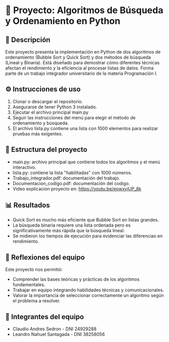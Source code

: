 
# 📂 Proyecto: Algoritmos de Búsqueda y Ordenamiento en Python

## 📝 Descripción
Este proyecto presenta la implementación en Python de dos algoritmos de ordenamiento (Bubble Sort y Quick Sort) y dos métodos de búsqueda (Lineal y Binaria). Está diseñado para demostrar cómo diferentes técnicas afectan el rendimiento y la eficiencia al procesar listas de datos. Forma parte de un trabajo integrador universitario de la materia Programación I.

## ⚙️ Instrucciones de uso

1. Clonar o descargar el repositorio.
2. Asegurarse de tener Python 3 instalado.
3. Ejecutar el archivo principal main.py
4. Seguir las instrucciones del menú para elegir el método de ordenamiento y búsqueda.
5. El archivo lista.py contiene una lista con 1000 elementos para realizar pruebas más exigentes.

## 📂 Estructura del proyecto

- main.py: archivo principal que contiene todos los algoritmos y el menú interactivo.
- lista.py: contiene la lista "habilitadas" con 1000 números.
- Trabajo_integrador.pdf: documentación del trabajo.
- Documentacion_codigo.pdf: documentación del codigo.
- Video explicacion proyecto en: https://youtu.be/eowxyjUP_8k

## 📊 Resultados

- Quick Sort es mucho más eficiente que Bubble Sort en listas grandes.
- La búsqueda binaria requiere una lista ordenada pero es significativamente más rápida que la búsqueda lineal.
- Se midieron los tiempos de ejecución para evidenciar las diferencias en rendimiento.

## 💬 Reflexiones del equipo

Este proyecto nos permitió:
- Comprender las bases teóricas y prácticas de los algoritmos fundamentales.
- Trabajar en equipo integrando habilidades técnicas y comunicacionales.
- Valorar la importancia de seleccionar correctamente un algoritmo según el problema a resolver.

## 👥 Integrantes del equipo

- Claudio Andres Sedron - DNI 24929288
- Leandro Nahuel Santagada - DNI 38258056
